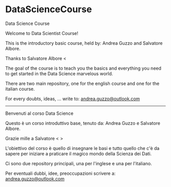 # DataScienceCourse
Data Science Course

Welcome to Data Scientist Course!

This is the introductory basic course, held by: Andrea Guzzo and Salvatore Albore.

Thanks to Salvatore Albore <

The goal of the course is to teach you the basics and everything you need to get started in the Data Science marvelous world.

There are two main repository, one for the english course and one for the italian course.

For every doubts, ideas, ... write to: <andrea.guzzo@outlook.com>

------------



Benvenuti al corso Data Science

Questo è un corso introduttivo base, tenuto da: Andrea Guzzo e Salvatore Albore.

Grazie mille a Salvatore < >

L'obiettivo del corso è quello di insegnare le basi e tutto quello che c'è da sapere per iniziare a praticare il magico mondo della Scienza dei Dati.

Ci sono due repository principali, una per l'inglese e una per l'italiano.

Per eventuali dubbi, idee, preoccupazioni scrivere a: <andrea.guzzo@outlook.com>